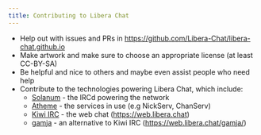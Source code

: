 ```yaml
---
title: Contributing to Libera Chat
---
```


- Help out with issues and PRs in https://github.com/Libera-Chat/libera-chat.github.io
- Make artwork and make sure to choose an appropriate license (at least CC-BY-SA)
- Be helpful and nice to others and maybe even assist people who need help
- Contribute to the technologies powering Libera Chat, which include:
  - [Solanum](https://github.com/solanum-ircd/solanum) - the IRCd powering the network
  - [Atheme](https://github.com/atheme/atheme) - the services in use (e.g NickServ, ChanServ)
  - [Kiwi IRC](https://github.com/kiwiirc/kiwiirc/) - the web chat (https://web.libera.chat)
  - [gamja](https://sr.ht/~emersion/gamja/) - an alternative to Kiwi IRC (https://web.libera.chat/gamja/)
